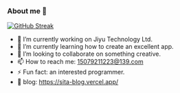 ### About me 👋
[![GitHub Streak](https://streak-stats.demolab.com?user=adele-ty&theme=gruvbox-duo&border_radius=5.3&date_format=j%2Fn%5B%2FY%5D)](https://git.io/streak-stats)
<!--
**adele-ty/adele-ty** is a ✨ _special_ ✨ repository because its `README.md` (this file) appears on your GitHub profile.
https://docs.github.com/zh/account-and-profile/setting-up-and-managing-your-github-profile/customizing-your-profile/managing-your-profile-readme
-->

- 🔭 I’m currently working on Jiyu Technology Ltd.
- 🌱 I’m currently learning how to create an excellent app.
- 👯 I’m looking to collaborate on something creative.
- 📫 How to reach me: 15079211223@139.com
- ⚡ Fun fact: an interested programmer.
- 📗 blog: https://sita-blog.vercel.app/
